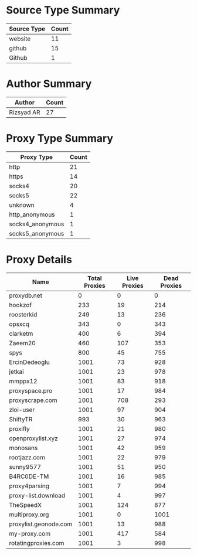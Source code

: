 # Source Type Summary

| Source Type | Count |
|-------------|-------|
| website | 11 |
| github | 15 |
| Github | 1 |


# Author Summary

| Author | Count |
|--------|-------|
| Rizsyad AR | 27 |


# Proxy Type Summary

| Proxy Type | Count |
|------------|-------|
| http | 21 |
| https | 14 |
| socks4 | 20 |
| socks5 | 22 |
| unknown | 4 |
| http_anonymous | 1 |
| socks4_anonymous | 1 |
| socks5_anonymous | 1 |


# Proxy Details

| Name | Total Proxies | Live Proxies | Dead Proxies |
|------|---------------|--------------|---------------|
| proxydb.net | 0 | 0 | 0 |
| hookzof | 233 | 19 | 214 |
| roosterkid | 249 | 13 | 236 |
| opsxcq | 343 | 0 | 343 |
| clarketm | 400 | 6 | 394 |
| Zaeem20 | 460 | 107 | 353 |
| spys | 800 | 45 | 755 |
| ErcinDedeoglu | 1001 | 73 | 928 |
| jetkai | 1001 | 23 | 978 |
| mmppx12 | 1001 | 83 | 918 |
| proxyspace.pro | 1001 | 17 | 984 |
| proxyscrape.com | 1001 | 708 | 293 |
| zloi-user | 1001 | 97 | 904 |
| ShiftyTR | 993 | 30 | 963 |
| proxifly | 1001 | 21 | 980 |
| openproxylist.xyz | 1001 | 27 | 974 |
| monosans | 1001 | 42 | 959 |
| rootjazz.com | 1001 | 22 | 979 |
| sunny9577 | 1001 | 51 | 950 |
| B4RC0DE-TM | 1001 | 16 | 985 |
| proxy4parsing | 1001 | 7 | 994 |
| proxy-list.download | 1001 | 4 | 997 |
| TheSpeedX | 1001 | 124 | 877 |
| multiproxy.org | 1001 | 0 | 1001 |
| proxylist.geonode.com | 1001 | 13 | 988 |
| my-proxy.com | 1001 | 417 | 584 |
| rotatingproxies.com | 1001 | 3 | 998 |

